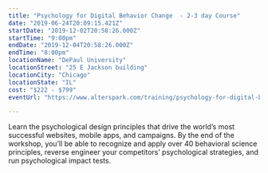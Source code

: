 ```yaml
---
title: "Psychology for Digital Behavior Change  - 2-3 day Course"
date: "2019-06-24T20:09:15.421Z"
startDate: "2019-12-02T20:58:26.000Z"
startTime: "9:00pm"
endDate: "2019-12-04T20:58:26.000Z"
endTime: "8:00pm"
locationName: "DePaul University"
locationStreet: "25 E Jackson building"
locationCity: "Chicago"
locationState: "IL"
cost: "$222 - $799"
eventUrl: "https://www.alterspark.com/training/psychology-for-digital-behavior-change"

---
```


Learn the psychological design principles that drive the world’s most successful websites, mobile apps, and campaigns. By the end of the workshop, you’ll be able to recognize and apply over 40 behavioral science principles, reverse engineer your competitors’ psychological strategies, and run psychological impact tests.

